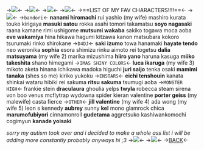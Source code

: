 ->![](https://64.media.tumblr.com/a7107ba00379af0529bbfbaa1fbbdfc8/b1e29dd4a23e294c-2f/s2048x3072/1bde43a931bfab2828ba04163e73e860ac66647c.pnj)<-
->![](https://64.media.tumblr.com/bc4b349ba2758aaf9181602000da3050/148005d13af3e47e-4a/s640x960/a40ed723a843788e7b169c9e429585330e4c9011.gifv)<-
->![](https://media.discordapp.net/attachments/1198707406377594941/1212137185495621672/1280px-SC_S_Izumi_Mei_SSR02.jpg?ex=65f0bdb9&is=65de48b9&hm=e8f16c20195e9570d21cd098bd6cdba84585cfc1c8b1b362df7e83b0c47b05d4&)<-
->![](https://64.media.tumblr.com/bc4b349ba2758aaf9181602000da3050/148005d13af3e47e-4a/s640x960/a40ed723a843788e7b169c9e429585330e4c9011.gifv)<-
->==LIST OF MY FAV CHARACTERS!!!!==<-
->![](https://64.media.tumblr.com/bc4b349ba2758aaf9181602000da3050/148005d13af3e47e-4a/s640x960/a40ed723a843788e7b169c9e429585330e4c9011.gifv)<-
->`bandori`<-
**nanami hiromachi**
rui yashio (my wife) 
mashiro kurata
touko kirigaya
**masuki satou**
rokka asahi
tomori takamatsu
**soyo nagasaki**
raana kamane
rimi ushigome
**mutsumi wakaba**
sakiko togawa
moca aoba
**eve wakamiya**
hina hikawa
hagumi kitzawa
kanon matsubara
kokoro tsurumaki
rinko shirokane
->`D4DJ`<-
**saki izumo**
towa hanamaki
**hayate tendo**
neo
weronika
**sophia**
esora shimizu
rinku aimoto
rei togetsu
**dalia matsuyama** (my wife 2) 
marika mizushima
**hiiro yano**
haruna kasuga
**miiko takeshita**
shano himegami
->`IMAS SHINY COLORS`<-
**luca ikaruga** (my wife 3) 
mikoto aketa
hinana ichikawa
madoka higuchi
**juri saijo**
tenka osaki
**mamimi tanaka** (shes so me)
kiriko yukoku
->`ENSTARS`<-
**eichi tenshouin**
kanata shinkai
wataru hibiki
rei sakuma
**ritsu sakuma**
tsumugi aoba
->`MONSTER HIGH`<- 
frankie stein
**draculaura**
ghoulia yelps
**twyla**
robecca steam
sirena von boo
venus mcflytrap
wydowna spider
kieran valentine
**porter geiss** (my malewife)
casta fierce
->`OTHER`<-
**jill valentine** (my wife 4)
ada wong (my wife 5)
leon s kennedy
**aubrey** 
sunny 
**kel**
mono
glamrock chica
**marumofubiyori**
cinnamonroll
**gudetama**
aggretsuko
kashiwankomochi
cogimyun
**kanade yoisaki**


*sorry my autism took over and i decided to make a whole ass list i will be adding more constantly probably anyways hi ;3*
->![](https://64.media.tumblr.com/4f2e4f0f404d7ee278ae281cda4c8484/48f830e691e959c4-18/s640x960/2cdeeeb6e909e401b0282bccc7a448731fcbc33a.pnj)<-
->![](https://64.media.tumblr.com/bc4b349ba2758aaf9181602000da3050/148005d13af3e47e-4a/s640x960/a40ed723a843788e7b169c9e429585330e4c9011.gifv)<-
->[BACK](https://rentry.co/ongaeshinoserenade)<-
